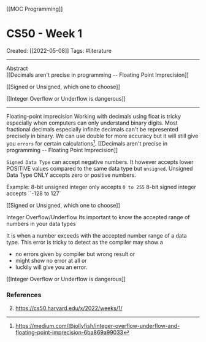 [[MOC Programming]]              

# CS50 - Week 1
Created:  [[2022-05-08]]
Tags: #literature  

---
Abstract                                
[[Decimals aren't precise in programming -- Floating Point Imprecision]]

[[Signed or Unsigned, which one to choose]]

[[Integer Overflow or Underflow is dangerous]]

---
Floating-point imprecision
Working with decimals using float is tricky especially when computers can only understand binary digits. Most fractional decimals especially infinite decimals can't be represented precisely in binary. We can use double for more accuracy but it will still give you `errors` for certain calculations[^1]. 
[[Decimals aren't precise in programming -- Floating Point Imprecision]]


`Signed Data Type` can accept negative numbers. It however accepts lower POSITIVE values compared to the same data type but `unsigned`.
Unsigned Data Type ONLY accepts zero or positive numbers.

Example:
8-bit unsigned integer only accepts `0 to 255`
8-bit signed integer accepts ``-128 to 127`

[[Signed or Unsigned, which one to choose]]


Integer Overflow/Underflow
Its important to know the accepted range of numbers in your data types   

It is when a number exceeds with the accepted number range of a data type. 
This error is tricky to detect as the compiler may show a 
- no errors given by compiler but wrong result  or 
- might show no error at all or 
- luckily will give you an error. 

[[Integer Overflow or Underflow is dangerous]]







### References
[^1]: https://medium.com/@jollyfish/integer-overflow-underflow-and-floating-point-imprecision-6ba869a99033

2. https://cs50.harvard.edu/x/2022/weeks/1/